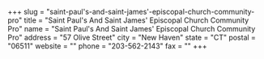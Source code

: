 +++
slug = "saint-paul's-and-saint-james'-episcopal-church-community-pro"
title = "Saint Paul's And Saint James' Episcopal Church Community Pro"
name = "Saint Paul's And Saint James' Episcopal Church Community Pro"
address = "57 Olive Street"
city = "New Haven"
state = "CT"
postal = "06511"
website = ""
phone = "203-562-2143"
fax = ""
+++
